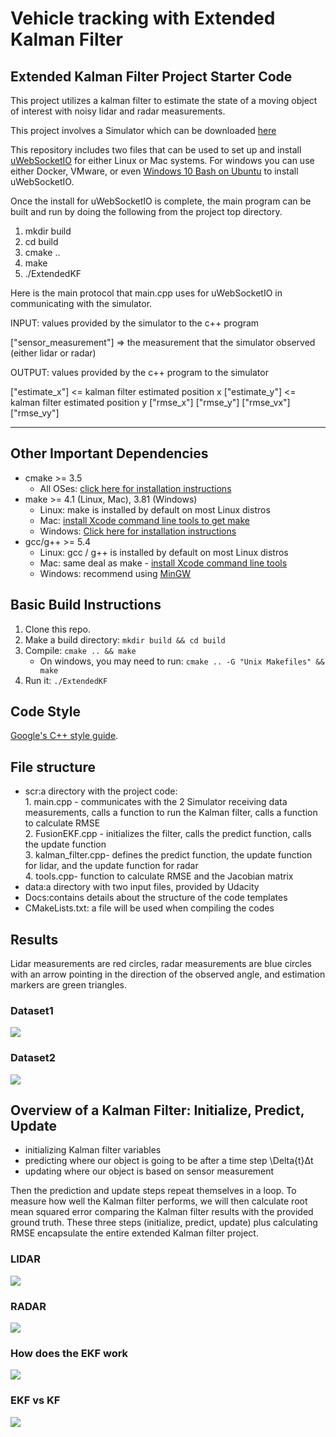 # Vehicle tracking with Extended Kalman Filter 

## Extended Kalman Filter Project Starter Code

This project utilizes a kalman filter to estimate the state of a moving object of interest with noisy lidar and radar measurements. 

This project involves a Simulator which can be downloaded [here](https://github.com/udacity/self-driving-car-sim/releases)

This repository includes two files that can be used to set up and install [uWebSocketIO](https://github.com/uWebSockets/uWebSockets) for either Linux or Mac systems. For windows you can use either Docker, VMware, or even [Windows 10 Bash on Ubuntu](https://www.howtogeek.com/249966/how-to-install-and-use-the-linux-bash-shell-on-windows-10/) to install uWebSocketIO. 

Once the install for uWebSocketIO is complete, the main program can be built and run by doing the following from the project top directory.

1. mkdir build
2. cd build
3. cmake ..
4. make
5. ./ExtendedKF

Here is the main protocol that main.cpp uses for uWebSocketIO in communicating with the simulator.

INPUT: values provided by the simulator to the c++ program

["sensor_measurement"] => the measurement that the simulator observed (either lidar or radar)


OUTPUT: values provided by the c++ program to the simulator

["estimate_x"] <= kalman filter estimated position x
["estimate_y"] <= kalman filter estimated position y
["rmse_x"]
["rmse_y"]
["rmse_vx"]
["rmse_vy"]

---

## Other Important Dependencies

* cmake >= 3.5
  * All OSes: [click here for installation instructions](https://cmake.org/install/)
* make >= 4.1 (Linux, Mac), 3.81 (Windows)
  * Linux: make is installed by default on most Linux distros
  * Mac: [install Xcode command line tools to get make](https://developer.apple.com/xcode/features/)
  * Windows: [Click here for installation instructions](http://gnuwin32.sourceforge.net/packages/make.htm)
* gcc/g++ >= 5.4
  * Linux: gcc / g++ is installed by default on most Linux distros
  * Mac: same deal as make - [install Xcode command line tools](https://developer.apple.com/xcode/features/)
  * Windows: recommend using [MinGW](http://www.mingw.org/)

## Basic Build Instructions

1. Clone this repo.
2. Make a build directory: `mkdir build && cd build`
3. Compile: `cmake .. && make` 
   * On windows, you may need to run: `cmake .. -G "Unix Makefiles" && make`
4. Run it: `./ExtendedKF `

## Code Style

[Google's C++ style guide](https://google.github.io/styleguide/cppguide.html).

## File structure
* scr:a directory with the project code:  \
       1. main.cpp - communicates with the 2 Simulator receiving data measurements, calls a function to run the Kalman filter, calls a                        function to calculate RMSE\
       2. FusionEKF.cpp - initializes the filter, calls the predict function, calls the update function\
       3. kalman_filter.cpp- defines the predict function, the update function for lidar, and the update function for radar\
       4. tools.cpp- function to calculate RMSE and the Jacobian matrix
* data:a directory with two input files, provided by Udacity
* Docs:contains details about the structure of the code templates
* CMakeLists.txt: a file will be used when compiling the codes 

## Results

Lidar measurements are red circles, radar measurements are blue circles with an arrow pointing in the direction of the observed angle, and estimation markers are green triangles. 

### Dataset1
![](https://github.com/Luzhongyue/Extended-Kalman-Filter/blob/master/image/Dataset1.png)
### Dataset2
![](https://github.com/Luzhongyue/Extended-Kalman-Filter/blob/master/image/Dataset2.png)

## Overview of a Kalman Filter: Initialize, Predict, Update

* initializing Kalman filter variables
* predicting where our object is going to be after a time step \Delta{t}Δt
* updating where our object is based on sensor measurement

Then the prediction and update steps repeat themselves in a loop.
To measure how well the Kalman filter performs, we will then calculate root mean squared error comparing the Kalman filter results with the provided ground truth.
These three steps (initialize, predict, update) plus calculating RMSE encapsulate the entire extended Kalman filter project.

### LIDAR

![](https://github.com/Luzhongyue/Extended-Kalman-Filter/blob/master/image/Lidar.png)

### RADAR

![](https://github.com/Luzhongyue/Extended-Kalman-Filter/blob/master/image/Rader.png)

### How does the EKF work

![](https://github.com/Luzhongyue/Extended-Kalman-Filter/blob/master/image/EKF_work.png)

### EKF vs KF 

![](https://github.com/Luzhongyue/Extended-Kalman-Filter/blob/master/image/EKFvsKF.png)

